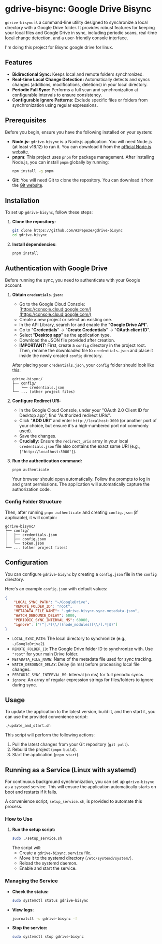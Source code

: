 # gdrive-bisync: Google Drive Bisync

`gdrive-bisync` is a command-line utility designed to synchronize a local directory with a Google Drive folder. It provides robust features for keeping your local files and Google Drive in sync, including periodic scans, real-time local change detection, and a user-friendly console interface.

I'm doing this project for Bisync google drive for linux.

## Features

-    **Bidirectional Sync:** Keeps local and remote folders synchronized.
-    **Real-time Local Change Detection:** Automatically detects and syncs changes (additions, modifications, deletions) in your local directory.
-    **Periodic Full Sync:** Performs a full scan and synchronization at configurable intervals to ensure consistency.
-    **Configurable Ignore Patterns:** Exclude specific files or folders from synchronization using regular expressions.

## Prerequisites

Before you begin, ensure you have the following installed on your system:

-    **Node.js:** `gdrive-bisync` is a Node.js application. You will need Node.js (at least v18.12) to run it. You can download it from the [official Node.js website](https://nodejs.org/).
-    **pnpm:** This project uses `pnpm` for package management. After installing Node.js, you can install `pnpm` globally by running:
     ```bash
     npm install -g pnpm
     ```
-    **Git:** You will need Git to clone the repository. You can download it from the [Git website](https://git-scm.com/downloads).

## Installation

To set up `gdrive-bisync`, follow these steps:

1. **Clone the repository:**
     ```bash
     git clone https://github.com/AzPepoze/gdrive-bisync
     cd gdrive-bisync
     ```
2. **Install dependencies:**
     ```bash
     pnpm install
     ```

## Authentication with Google Drive

Before running the sync, you need to authenticate with your Google account.

1. **Obtain `credentials.json`:**

     - Go to the Google Cloud Console: [https://console.cloud.google.com/](https://console.cloud.google.com/)
     - Create a new project or select an existing one.
     - In the API Library, search for and enable the "**Google Drive API**".
     - Go to "**Credentials**" -> "**Create Credentials**" -> "**OAuth client ID**".
     - Select "**Desktop app**" as the application type.
     - Download the JSON file provided after creation.
     - **IMPORTANT:** First, create a `config` directory in the project root. Then, rename the downloaded file to `credentials.json` and place it inside the newly created `config` directory.

     After placing your `credentials.json`, your `config` folder should look like this:

     ```
     gdrive-bisync/
     ├── config/
     │   └── credentials.json
     └── ... (other project files)
     ```

2. **Configure Redirect URI:**

     - In the Google Cloud Console, under your "OAuth 2.0 Client ID for Desktop app", find "Authorized redirect URIs".
     - Click "**ADD URI**" and enter `http://localhost:3000` (or another port of your choice, but ensure it's a high-numbered port not commonly used).
     - Save the changes.
     - **Crucially:** Ensure the `redirect_uris` array in your local `credentials.json` file also contains the exact same URI (e.g., `["http://localhost:3000"]`).

3. **Run the authentication command:**

     ```bash
     pnpm authenticate
     ```

     Your browser should open automatically. Follow the prompts to log in and grant permissions. The application will automatically capture the authorization code.

### Config Folder Structure

Then, after running `pnpm authenticate` and creating `config.json` (if applicable), it will contain:

```
gdrive-bisync/
├── config/
│   ├── credentials.json
│   ├── config.json
│   └── token.json
└── ... (other project files)
```

## Configuration

You can configure `gdrive-bisync` by creating a `config.json` file in the `config` directory.

Here's an example `config.json` with default values:

```json
{
	"LOCAL_SYNC_PATH": "~/GoogleDrive",
	"REMOTE_FOLDER_ID": "root",
	"METADATA_FILE_NAME": ".gdrive-bisync-sync-metadata.json",
	"WATCH_DEBOUNCE_DELAY": 5000,
	"PERIODIC_SYNC_INTERVAL_MS": 60000,
	"ignore": ["(^|.*[\\/])node_modules([\\/].*|$)"]
}
```

-    `LOCAL_SYNC_PATH`: The local directory to synchronize (e.g., `~/GoogleDrive2`).
-    `REMOTE_FOLDER_ID`: The Google Drive folder ID to synchronize with. Use `"root"` for your main Drive folder.
-    `METADATA_FILE_NAME`: Name of the metadata file used for sync tracking.
-    `WATCH_DEBOUNCE_DELAY`: Delay (in ms) before processing local file changes.
-    `PERIODIC_SYNC_INTERVAL_MS`: Interval (in ms) for full periodic syncs.
-    `ignore`: An array of regular expression strings for files/folders to ignore during sync.

## Usage

To update the application to the latest version, build it, and then start it, you can use the provided convenience script:

```bash
./update_and_start.sh
```

This script will perform the following actions:

1. Pull the latest changes from your Git repository (`git pull`).
2. Rebuild the project (`pnpm build`).
3. Start the application (`pnpm start`).

## Running as a Service (Linux with systemd)

For continuous background synchronization, you can set up `gdrive-bisync` as a `systemd` service. This will ensure the application automatically starts on boot and restarts if it fails.

A convenience script, `setup_service.sh`, is provided to automate this process.

### How to Use

1. **Run the setup script:**
    ```bash
    sudo ./setup_service.sh
    ```
    The script will:
    - Create a `gdrive-bisync.service` file.
    - Move it to the systemd directory (`/etc/systemd/system/`).
    - Reload the systemd daemon.
    - Enable and start the service.

### Managing the Service

- **Check the status:**
    ```bash
    sudo systemctl status gdrive-bisync
    ```

- **View logs:**
    ```bash
    journalctl -u gdrive-bisync -f
    ```

- **Stop the service:**
    ```bash
    sudo systemctl stop gdrive-bisync
    ```
